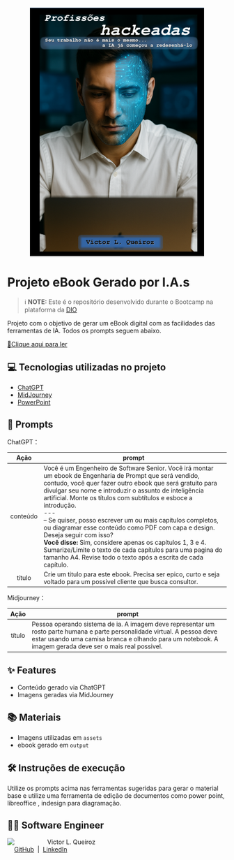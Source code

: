 <p align="center">
    <img width="400" src="./assets/capa_final.png">
</p>

# Projeto eBook Gerado por I.A.s


> ℹ️ **NOTE:** Este é o repositório desenvolvido durante o Bootcamp na plataforma da [DIO](https://dio.me)

Projeto com o objetivo de gerar um eBook digital com as facilidades das ferramentas de IA. Todos os prompts
seguem abaixo.

<a href="https://github.com/victorlqueiroz/prompts-ebook-tonnie/blob/main/output/ebook-profissoes-hackeadas.pdf" title="View PDF now"> 📕Clique aqui para ler</a>

## 💻 Tecnologias utilizadas no projeto

- [ChatGPT](https://chat.openai.com/)
- [MidJourney](https://www.midjourney.com/app/)
- [PowerPoint](https://pt-br.libreoffice.org/descubra/impress/)

## 🧠 Prompts


ChatGPT：

|   Ação   | prompt                                                                                                                                                                                                                                                                                                                                                                                                                                                                                                                                                                                                                                                       |
| :------: |--------------------------------------------------------------------------------------------------------------------------------------------------------------------------------------------------------------------------------------------------------------------------------------------------------------------------------------------------------------------------------------------------------------------------------------------------------------------------------------------------------------------------------------------------------------------------------------------------------------------------------------------------------------|
| conteúdo | Você é um Engenheiro de Software Senior. Você irá montar um ebook de Engenharia de Prompt que será vendido, contudo, você quer fazer outro ebook que será gratuito para divulgar seu nome e introduzir o assunto de inteligência artificial. Monte os títulos com subtítulos e esboce a introdução.<br/> --- <br/>– Se quiser, posso escrever um ou mais capítulos completos, ou diagramar esse conteúdo como PDF com capa e design. Deseja seguir com isso? <br/>**Você disse:** Sim, considere apenas os capítulos 1, 3 e 4. Sumarize/Limite o texto de cada capítulos para uma pagina do tamanho A4. Revise todo o texto após a escrita de cada capítulo. |
|  título  | Crie um titulo para este ebook. Precisa ser epico, curto e seja voltado para um possivel cliente que busca consultor.                                                                                                                                                                                                                                                                                                                                                                                                                                                                                                                                        |

Midjourney：

|  Ação  | prompt                                                                                 |
| :----: | -------------------------------------------------------------------------------------- |
| título | Pessoa operando sistema de ia. A imagem deve representar um rosto parte humana e parte personalidade virtual. A pessoa deve estar usando uma camisa branca e olhando para um notebook. A imagem gerada deve ser o mais real possivel. |

## ✨ Features

- Conteúdo gerado via ChatGPT
- Imagens geradas via MidJourney

## 📚 Materiais

- Imagens utilizadas em `assets`
- ebook gerado em `output`

## 🛠️ Instruções de execução

Utilize os prompts acima nas ferramentas sugeridas para gerar o material base e utilize uma ferramenta de edição de documentos como power point, libreoffice , indesign para diagramação.

## 👨‍💻 Software Engineer

<p>
    <img 
      align=left 
      margin=10 
      width=80 
      src="https://avatars.githubusercontent.com/u/25270167?s=400&u=6351019bddc9d5c85b0e9c6cd6294d648d59b5e3&v=4"
    />
    <p>&nbsp&nbsp&nbspVictor L. Queiroz<br>
    &nbsp&nbsp&nbsp
    <a href="https://github.com/victorlqueiroz">
    GitHub</a>
    &nbsp;|&nbsp;
    <a href="www.linkedin.com/in/
victorlqueiroz">LinkedIn</a>
</p>
<br/><br/>
<p>
